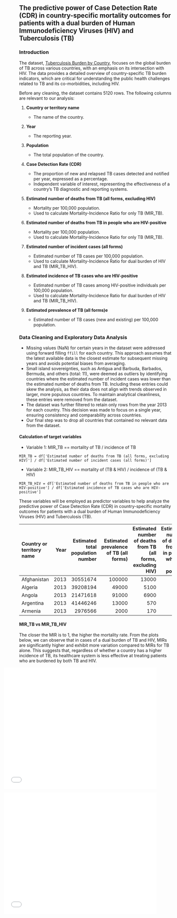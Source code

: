 ## The predictive power of Case Detection Rate (CDR) in country-specific mortality outcomes for patients with a dual burden of Human Immunodeficiency Viruses (HIV) and Tuberculosis (TB)

### Introduction

The dataset, [Tuberculosis Burden by Country](https://public.tableau.com/app/sample-data/TB_Burden_Country.csv?_gl=1*jep8cy*_ga*MTk5ODg2MTIzMi4xNzMxOTM4NzQx*_ga_8YLN0SNXVS*MTczMjU0MjY2OS42LjEuMTczMjU0MjgyNC4wLjAuMA..), focuses on the global burden of TB across various countries, with an emphasis on its intersection with HIV. The data provides a detailed overview of country-specific TB burden indicators, which are critical for understanding the public health challenges related to TB and its co-morbidities, including HIV. 
<p>
Before any cleaning, the dataset contains 5120 rows. 
The following columns are relevant to our analysis:
</p>

1. **Country or territory name**  
   - The name of the country. 

2. **Year**  
   - The reporting year.

3. **Population**  
   - The total population of the country.
     
4. **Case Detection Rate (CDR)**  
   - The proportion of new and relapsed TB cases detected and notified per year, expressed as a percentage.  
   - Independent variable of interest, representing the effectiveness of a country’s TB diagnostic and reporting systems.

5. **Estimated number of deaths from TB (all forms, excluding HIV)**  
   - Mortality per 100,000 population.
   - Used to calculate Mortality-Incidence Ratio for only TB (MIR_TB).

6. **Estimated number of deaths from TB in people who are HIV-positive**  
   - Mortality per 100,000 population.
   - Used to calculate Mortality-Incidence Ratio for only TB (MIR_TB).

7. **Estimated number of incident cases (all forms)**
   - Estimated number of TB cases per 100,000 population.
   - Used to calculate Mortality-Incidence Ratio for dual burden of HIV and TB (MIR_TB_HIV).

8. **Estimated incidence of TB cases who are HIV-positive**
   - Estimated number of TB cases among HIV-positive individuals per 100,000 population.
   - Used to calculate Mortality-Incidence Ratio for dual burden of HIV and TB (MIR_TB_HIV).

9. **Estimated prevalence of TB (all forms)e**  
   - Estimated number of TB cases (new and existing) per 100,000 population.
  
### Data Cleaning and Exploratory Data Analysis
- Missing values (NaN) for certain years in the dataset were addressed using forward filling `ffill` for each country. This approach assumes that the latest available data is the closest estimate for subsequent missing years and avoids potential biases from averaging.
- Small island sovereignties, such as Antigua and Barbuda, Barbados, Bermuda, and others (total: 11), were deemed as outliers by identifying countries where the estimated number of incident cases was lower than the estimated number of deaths from TB. Including these entries could skew the analysis, as their data does not align with trends observed in larger, more populous countries. To maintain analytical cleanliness, these entries were removed from the dataset. 
- The dataset was further filtered to retain only rows from the year 2013 for each country. This decision was made to focus on a single year, ensuring consistency and comparability across countries.
- Our final step was to drop all countries that contained no relevant data from the dataset.
  
#### Calculation of target variables
- Variable 1: MIR_TB == mortality of TB / incidence of TB
```
MIR_TB = df['Estimated number of deaths from TB (all forms, excluding HIV)'] / df['Estimated number of incident cases (all forms)']
```
- Variable 2: MIR_TB_HIV == mortality of (TB & HIV) / incidence of (TB & HIV)
```
MIR_TB_HIV = df['Estimated number of deaths from TB in people who are HIV-positive'] / df['Estimated incidence of TB cases who are HIV-positive']
```

These variables will be employed as predictor variables to help analyze the predictive power of Case Detection Rate (CDR) in country-specific mortality outcomes for patients with a dual burden of Human Immunodeficiency Viruses (HIV) and Tuberculosis (TB). 

| Country or territory name   |   Year |   Estimated total population number |   Estimated prevalence of TB (all forms) |   Estimated number of deaths from TB (all forms, excluding HIV) |   Estimated number of deaths from TB in people who are HIV-positive |   Estimated number of incident cases (all forms) |   Estimated HIV in incident TB (percent) |   Estimated incidence of TB cases who are HIV-positive |   Case detection rate (all forms), percent |   MIR_TB |   MIR_TB_HIV |
|:----------------------------|-------:|------------------------------------:|-----------------------------------------:|----------------------------------------------------------------:|--------------------------------------------------------------------:|-------------------------------------------------:|-----------------------------------------:|-------------------------------------------------------:|-------------------------------------------:|---------:|-------------:|
| Afghanistan                 |   2013 |                            30551674 |                                   100000 |                                                           13000 |                                                                  82 |                                            58000 |                                     0.34 |                                                    200 |                                         53 | 0.224138 |     0.41     |
| Algeria                     |   2013 |                            39208194 |                                    49000 |                                                            5100 |                                                                  35 |                                            32000 |                                     0.37 |                                                    120 |                                         66 | 0.159375 |     0.291667 |
| Angola                      |   2013 |                            21471618 |                                    91000 |                                                            6900 |                                                                1600 |                                            69000 |                                    11    |                                                   7500 |                                         85 | 0.1      |     0.213333 |
| Argentina                   |   2013 |                            41446246 |                                    13000 |                                                             570 |                                                                  44 |                                            10000 |                                     2.7  |                                                    270 |                                         89 | 0.057    |     0.162963 |
| Armenia                     |   2013 |                             2976566 |                                     2000 |                                                             170 |                                                                  12 |                                             1500 |                                     4.5  |                                                     66 |                                         95 | 0.113333 |     0.181818 |


#### MIR_TB vs MIR_TB_HIV

The closer the MIR is to 1, the higher the mortality rate. From the plots below, we can observe that in cases of a dual burden of TB and HIV, MIRs are significantly higher and exhibit more variation compared to MIRs for TB alone. This suggests that, regardless of whether a country has a higher incidence of TB, its healthcare system is less effective at treating patients who are burdened by both TB and HIV.

<div style="margin-bottom: 5px;">
  <iframe src="assets/MIR_TB.html" width="100%" height="400px" frameborder="0" scrolling="no" style="transform: translateX(-50px);margin-bottom: 5px;"></iframe>
</div>

<div style="margin-bottom: 5px;">
  <iframe src="assets/MIR_TB_HIV.html" width="100%" height="400px" frameborder="0" scrolling="no" style="transform: translateX(-50px);margin-bottom: 5px;"></iframe>
</div>









